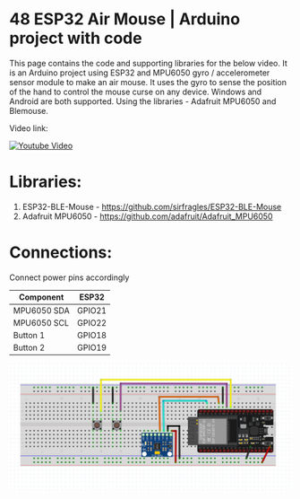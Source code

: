 # 48 ESP32 Air Mouse | Arduino project with code
This page contains the code and supporting libraries for the below video. 
It is an Arduino project using ESP32 and MPU6050 gyro / accelerometer sensor module to make an air mouse. It uses the gyro to sense the position of the hand to control the mouse curse on any device. Windows and Android are both supported. Using the libraries - Adafruit MPU6050 and Blemouse.

Video link:


[![Youtube Video](https://img.youtube.com/vi/4CQLss0cH6k/0.jpg)](https://www.youtube.com/watch?v=4CQLss0cH6k)


# Libraries:

1. ESP32-BLE-Mouse - https://github.com/sirfragles/ESP32-BLE-Mouse
2. Adafruit MPU6050 - https://github.com/adafruit/Adafruit_MPU6050
   
# Connections:
Connect power pins accordingly

| 	Component   |    ESP32       |
| ------------- | ------------- |
|      MPU6050 SDA     |     GPIO21       |
|       MPU6050 SCL     |     GPIO22       |
|      Button 1      |     GPIO18       |
|      Button 2      |     GPIO19       |

![Connections](connections.png)
